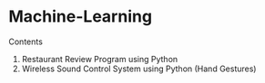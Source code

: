 # Machine-Learning
Contents
1. Restaurant Review Program using Python
2. Wireless Sound Control System using Python (Hand Gestures)
